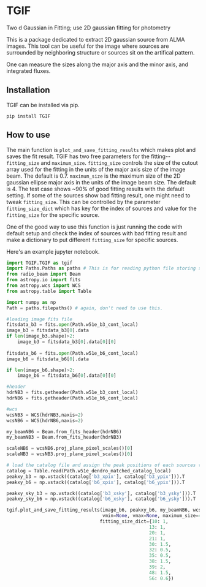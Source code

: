 # TGIF
Two d Gaussian in Fitting; use 2D gaussian fitting for photometry

This is a package dedicated to extract 2D gaussian source from ALMA images. 
This tool can be useful for the image where sources are surrounded by neighboring structure or sources sit on the artifical pattern.

One can measure the sizes along the major axis and the minor axis, and integrated fluxes.

## Installation

TGIF can be installed via pip.

``` pip install TGIF ```

## How to use
The main function is ```plot_and_save_fitting_results``` which makes plot and saves the fit result.
TGIF has two free parameters for the fitting--```fitting_size``` and ```maximum_size```.
```fitting_size``` controls the size of the cutout array used for the fitting in the units of the major axis size of the image beam. The default is 0.7.
```maximum_size``` is the maximum size of the 2D gaussian ellipse major axis in the units of the image beam size. The default is 4.
The test case shows ~90% of good fitting results with the default setting. If some of the sources show bad fitting result, one might need to tweak ```fitting_size```. 
This can be controlled by the parameter ```fitting_size_dict``` which has key for the index of sources and value for the ```fitting_size``` for the specific source.

One of the good way to use this function is just running the code with default setup and check the index of sources with bad fitting result and make a dictionary to put different ```fitting_size``` for specific sources.


Here's an example jupyter notebook.
```python
import TGIF.TGIF as tgif 
import Paths.Paths as paths # This is for reading python file storing some file paths. you don't have to use this.
from radio_beam import Beam
from astropy.io import fits
from astropy.wcs import WCS
from astropy.table import Table

import numpy as np
Path = paths.filepaths() # again, don't need to use this.

#loading image fits file
fitsdata_b3 = fits.open(Path.w51e_b3_cont_local)
image_b3 = fitsdata_b3[0].data
if len(image_b3.shape)>2:
    image_b3 = fitsdata_b3[0].data[0][0]
    
fitsdata_b6 = fits.open(Path.w51e_b6_cont_local)
image_b6 = fitsdata_b6[0].data

if len(image_b6.shape)>2:
    image_b6 = fitsdata_b6[0].data[0][0]

#header
hdrNB3 = fits.getheader(Path.w51e_b3_cont_local)  
hdrNB6 = fits.getheader(Path.w51e_b6_cont_local)

#wcs
wcsNB3 = WCS(hdrNB3,naxis=2)
wcsNB6 = WCS(hdrNB6,naxis=2)

my_beamNB6 = Beam.from_fits_header(hdrNB6)
my_beamNB3 = Beam.from_fits_header(hdrNB3)

scaleNB6 = wcsNB6.proj_plane_pixel_scales()[0]
scaleNB3 = wcsNB3.proj_plane_pixel_scales()[0]

# load the catalog file and assign the peak positions of each sources to start fitting
catalog = Table.read(Path.w51e_dendro_matched_catalog_local)
peakxy_b3 = np.vstack((catalog['b3_xpix'], catalog['b3_ypix'])).T
peakxy_b6 = np.vstack((catalog['b6_xpix'], catalog['b6_ypix'])).T

peakxy_sky_b3 = np.vstack((catalog['b3_xsky'], catalog['b3_ysky'])).T
peakxy_sky_b6 = np.vstack((catalog['b6_xsky'], catalog['b6_ysky'])).T

tgif.plot_and_save_fitting_results(image_b6, peakxy_b6, my_beamNB6, wcsNB6, scaleNB6, fitting_size=0.6, savedir='w51e_b6_test.fits',label='w51e_b6',
                                   vmin=None, vmax=None, maximum_size=4,
                                  fitting_size_dict={10: 1,
                                                    13: 1,
                                                    20: 1,
                                                    21: 1,
                                                    30: 1.5,
                                                    32: 0.5,
                                                    35: 0.5,
                                                    38: 1.5,
                                                    39: 2,
                                                    48: 1.5,
                                                    56: 0.6})
```


